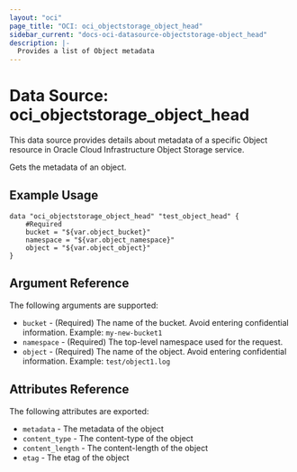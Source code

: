 ```yaml
---
layout: "oci"
page_title: "OCI: oci_objectstorage_object_head"
sidebar_current: "docs-oci-datasource-objectstorage-object_head"
description: |-
  Provides a list of Object metadata
---
```


# Data Source: oci_objectstorage_object_head
This data source provides details about metadata of a specific Object resource in Oracle Cloud Infrastructure Object Storage service.

Gets the metadata of an object.

## Example Usage

```hcl
data "oci_objectstorage_object_head" "test_object_head" {
	#Required
	bucket = "${var.object_bucket}"
	namespace = "${var.object_namespace}"
	object = "${var.object_object}"
}
```

## Argument Reference

The following arguments are supported:

* `bucket` - (Required) The name of the bucket. Avoid entering confidential information. Example: `my-new-bucket1` 
* `namespace` - (Required) The top-level namespace used for the request.
* `object` - (Required) The name of the object. Avoid entering confidential information. Example: `test/object1.log` 


## Attributes Reference

The following attributes are exported:
 
* `metadata` - The metadata of the object
* `content_type` - The content-type of the object
* `content_length` - The content-length of the object
* `etag` - The etag of the object

